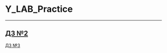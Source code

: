 # Y_LAB_Practice
---

[ДЗ №2](https://github.com/dimatch86/Y_LAB_Practice/pull/2)
---
[ДЗ №3](https://github.com/dimatch86/Y_LAB_Practice/pull/3)
